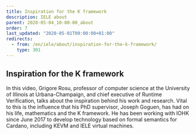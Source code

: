 ```yaml
---
title: Inspiration for the K framework
description: IELE about
parent: 2020-05-04_10-00-00_about
order: 7
last_updated: "2020-05-01T09:00:00+01:00"
redirects:
  - from: /en/iele/about/inspiration-for-the-k-framework/
    type: 301
---
```

## Inspiration for the K framework

<!-- embed youtube/6utib2mqEIM -->

In this video, Grigore Rosu, professor of computer science at the University of Illinois at Urbana-Champaign, and chief executive of Runtime Verification, talks about the inspiration behind his work and research. Vital to this is the influence that his PhD supervisor, Joseph Goguen, has had on his life, mathematics and the K framework. He has been working with IOHK since June 2017 to develop technology based on formal semantics for Cardano, including KEVM and IELE virtual machines.
